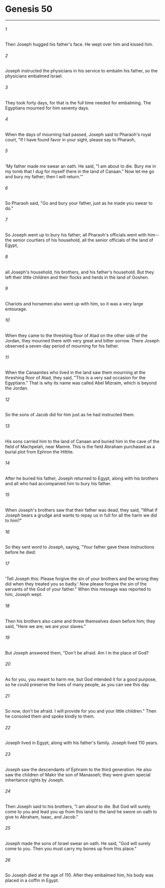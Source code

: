 # Genesis 50
***



###### 1 
Then Joseph hugged his father's face. He wept over him and kissed him. 

###### 2 
Joseph instructed the physicians in his service to embalm his father, so the physicians embalmed Israel. 

###### 3 
They took forty days, for that is the full time needed for embalming. The Egyptians mourned for him seventy days. 

###### 4 
When the days of mourning had passed, Joseph said to Pharaoh's royal court, "If I have found favor in your sight, please say to Pharaoh, 

###### 5 
'My father made me swear an oath. He said, "I am about to die. Bury me in my tomb that I dug for myself there in the land of Canaan." Now let me go and bury my father; then I will return.'" 

###### 6 
So Pharaoh said, "Go and bury your father, just as he made you swear to do." 

###### 7 
So Joseph went up to bury his father; all Pharaoh's officials went with him--the senior courtiers of his household, all the senior officials of the land of Egypt, 

###### 8 
all Joseph's household, his brothers, and his father's household. But they left their little children and their flocks and herds in the land of Goshen. 

###### 9 
Chariots and horsemen also went up with him, so it was a very large entourage. 

###### 10 
When they came to the threshing floor of Atad on the other side of the Jordan, they mourned there with very great and bitter sorrow. There Joseph observed a seven-day period of mourning for his father. 

###### 11 
When the Canaanites who lived in the land saw them mourning at the threshing floor of Atad, they said, "This is a very sad occasion for the Egyptians." That is why its name was called Abel Mizraim, which is beyond the Jordan. 

###### 12 
So the sons of Jacob did for him just as he had instructed them. 

###### 13 
His sons carried him to the land of Canaan and buried him in the cave of the field of Machpelah, near Mamre. This is the field Abraham purchased as a burial plot from Ephron the Hittite. 

###### 14 
After he buried his father, Joseph returned to Egypt, along with his brothers and all who had accompanied him to bury his father. 

###### 15 
When Joseph's brothers saw that their father was dead, they said, "What if Joseph bears a grudge and wants to repay us in full for all the harm we did to him?" 

###### 16 
So they sent word to Joseph, saying, "Your father gave these instructions before he died: 

###### 17 
'Tell Joseph this: Please forgive the sin of your brothers and the wrong they did when they treated you so badly.' Now please forgive the sin of the servants of the God of your father." When this message was reported to him, Joseph wept. 

###### 18 
Then his brothers also came and threw themselves down before him; they said, "Here we are; we are your slaves." 

###### 19 
But Joseph answered them, "Don't be afraid. Am I in the place of God? 

###### 20 
As for you, you meant to harm me, but God intended it for a good purpose, so he could preserve the lives of many people, as you can see this day. 

###### 21 
So now, don't be afraid. I will provide for you and your little children." Then he consoled them and spoke kindly to them. 

###### 22 
Joseph lived in Egypt, along with his father's family. Joseph lived 110 years. 

###### 23 
Joseph saw the descendants of Ephraim to the third generation. He also saw the children of Makir the son of Manasseh; they were given special inheritance rights by Joseph. 

###### 24 
Then Joseph said to his brothers, "I am about to die. But God will surely come to you and lead you up from this land to the land he swore on oath to give to Abraham, Isaac, and Jacob." 

###### 25 
Joseph made the sons of Israel swear an oath. He said, "God will surely come to you. Then you must carry my bones up from this place." 

###### 26 
So Joseph died at the age of 110. After they embalmed him, his body was placed in a coffin in Egypt.
